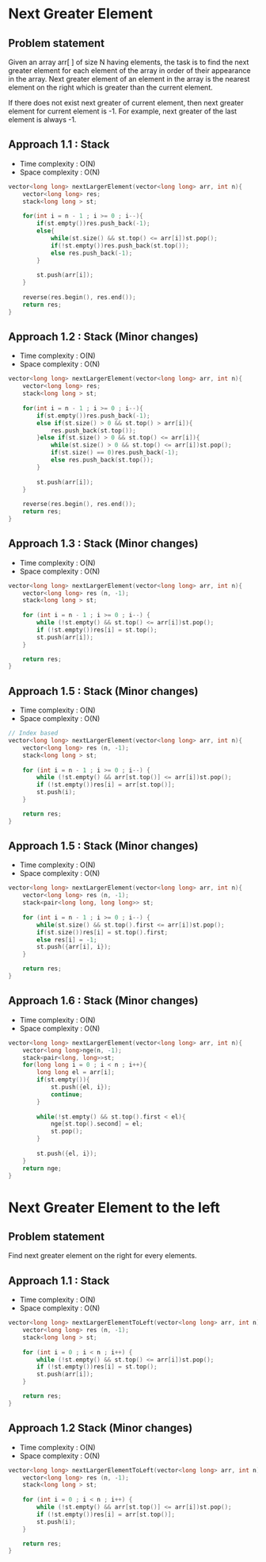 # Next Greater Element

## Problem statement

Given an array arr[ ] of size N having elements, the task is to find the next greater element for each element of the array in order of their appearance in the array. Next greater element of an element in the array is the nearest element on the right which is greater than the current element. 

If there does not exist next greater of current element, then next greater element for current element is -1. For example, next greater of the last element is always -1.

## Approach 1.1 : Stack 

- Time complexity : O(N)  
- Space complexity : O(N)

```cpp
vector<long long> nextLargerElement(vector<long long> arr, int n){
    vector<long long> res;
    stack<long long > st;
    
    for(int i = n - 1 ; i >= 0 ; i--){
        if(st.empty())res.push_back(-1);
        else{
            while(st.size() && st.top() <= arr[i])st.pop();
            if(!st.empty())res.push_back(st.top());
            else res.push_back(-1);
        }
        
        st.push(arr[i]);
    }
    
    reverse(res.begin(), res.end());
    return res;
}
```

## Approach 1.2 : Stack (Minor changes)

- Time complexity : O(N)  
- Space complexity : O(N)

```cpp
vector<long long> nextLargerElement(vector<long long> arr, int n){
    vector<long long> res;
    stack<long long > st;
    
    for(int i = n - 1 ; i >= 0 ; i--){
        if(st.empty())res.push_back(-1);
        else if(st.size() > 0 && st.top() > arr[i]){
            res.push_back(st.top());
        }else if(st.size() > 0 && st.top() <= arr[i]){
            while(st.size() > 0 && st.top() <= arr[i])st.pop();
            if(st.size() == 0)res.push_back(-1);
            else res.push_back(st.top());
        }
        
        st.push(arr[i]);
    }
    
    reverse(res.begin(), res.end());
    return res;
}
```

## Approach 1.3 : Stack (Minor changes)

- Time complexity : O(N)  
- Space complexity : O(N)

```cpp
vector<long long> nextLargerElement(vector<long long> arr, int n){
    vector<long long> res (n, -1);
    stack<long long > st;
    
    for (int i = n - 1 ; i >= 0 ; i--) {
        while (!st.empty() && st.top() <= arr[i])st.pop();
        if (!st.empty())res[i] = st.top();
        st.push(arr[i]);
    }

    return res;
}
```

## Approach 1.5 : Stack (Minor changes)

- Time complexity : O(N)  
- Space complexity : O(N)

```cpp
// Index based
vector<long long> nextLargerElement(vector<long long> arr, int n){
    vector<long long> res (n, -1);
    stack<long long > st;
    
    for (int i = n - 1 ; i >= 0 ; i--) {
        while (!st.empty() && arr[st.top()] <= arr[i])st.pop();
        if (!st.empty())res[i] = arr[st.top()];
        st.push(i);
    }

    return res;
}
```

## Approach 1.5 : Stack (Minor changes)

- Time complexity : O(N)  
- Space complexity : O(N)

```cpp
vector<long long> nextLargerElement(vector<long long> arr, int n){
    vector<long long> res (n, -1);
    stack<pair<long long, long long>> st;
    
    for (int i = n - 1 ; i >= 0 ; i--) {
        while(st.size() && st.top().first <= arr[i])st.pop();
        if(st.size())res[i] = st.top().first;
        else res[i] = -1;
        st.push({arr[i], i});
    }

    return res;
}
```

## Approach 1.6 : Stack (Minor changes)

- Time complexity : O(N)  
- Space complexity : O(N)

```cpp
vector<long long> nextLargerElement(vector<long long> arr, int n){
    vector<long long>nge(n, -1);
    stack<pair<long, long>>st;
    for(long long i = 0 ; i < n ; i++){
        long long el = arr[i];
        if(st.empty()){
            st.push({el, i});
            continue;
        }
        
        while(!st.empty() && st.top().first < el){
            nge[st.top().second] = el;
            st.pop();
        }
        
        st.push({el, i});
    }
    return nge;
}
```
# Next Greater Element to the left

## Problem statement 

Find next greater element on the right for every elements. 

## Approach 1.1 : Stack

- Time complexity : O(N)  
- Space complexity : O(N)

```cpp
vector<long long> nextLargerElementToLeft(vector<long long> arr, int n){
    vector<long long> res (n, -1);
    stack<long long > st;
    
    for (int i = 0 ; i < n ; i++) {
        while (!st.empty() && st.top() <= arr[i])st.pop();
        if (!st.empty())res[i] = st.top();
        st.push(arr[i]);
    }

    return res;
}
```

## Approach 1.2 Stack (Minor changes)

- Time complexity : O(N)  
- Space complexity : O(N)

```cpp
vector<long long> nextLargerElementToLeft(vector<long long> arr, int n){
    vector<long long> res (n, -1);
    stack<long long > st;
    
    for (int i = 0 ; i < n ; i++) {
        while (!st.empty() && arr[st.top()] <= arr[i])st.pop();
        if (!st.empty())res[i] = arr[st.top()];
        st.push(i);
    }

    return res;
}

```